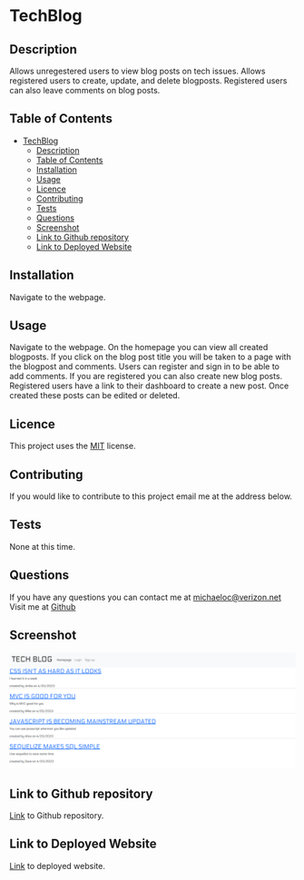# TechBlog

## Description
Allows unregestered users to view blog posts on tech issues.  Allows registered users to create, update, and delete blogposts.  Registered users can also leave comments on blog posts.

## Table of Contents
- [TechBlog](#techblog)
  - [Description](#description)
  - [Table of Contents](#table-of-contents)
  - [Installation](#installation)
  - [Usage](#usage)
  - [Licence](#licence)
  - [Contributing](#contributing)
  - [Tests](#tests)
  - [Questions](#questions)
  - [Screenshot](#screenshot)
  - [Link to Github repository](#link-to-github-repository)
  - [Link to Deployed Website](#link-to-deployed-website)


## Installation
Navigate to the webpage.
## Usage
Navigate to the webpage. On the homepage you can view all created blogposts. If you click on the blog post title you will be taken to a page with the blogpost and comments.  Users can register and sign in to be able to add comments.  If you are registered you can also create new blog posts. Registered users have a link to their dashboard to create a new post.  Once created these posts can be edited or deleted.
## Licence
This project uses the [MIT](https://opensource.org/license/mit/) license.

## Contributing
If you would like to contribute to this project email me at the address below.
## Tests
None at this time.
## Questions
If you have any questions you can contact me at [michaeloc@verizon.net](michaeloc@verizon.net)  
Visit me at [Github](https://github.com/michaeloc1)
## Screenshot
![](./assets/images/nameless-dusk-20792.herokuapp.com_.png)
## Link to Github repository
[Link](https://github.com/michaeloc1/TechBlog) to Github repository.
## Link to Deployed Website
[Link](https://nameless-dusk-20792.herokuapp.com/) to deployed website.
